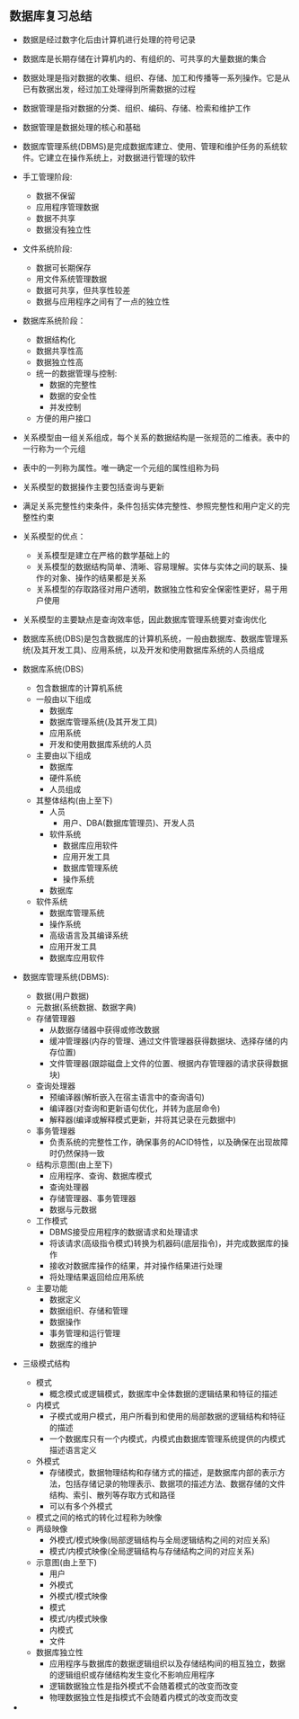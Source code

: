 ## 数据库复习总结

* 数据是经过数字化后由计算机进行处理的符号记录

* 数据库是长期存储在计算机内的、有组织的、可共享的大量数据的集合

* 数据处理是指对数据的收集、组织、存储、加工和传播等一系列操作。它是从已有数据出发，经过加工处理得到所需数据的过程

* 数据管理是指对数据的分类、组织、编码、存储、检索和维护工作
 
* 数据管理是数据处理的核心和基础

* 数据库管理系统(DBMS)是完成数据库建立、使用、管理和维护任务的系统软件。它建立在操作系统上，对数据进行管理的软件


* 手工管理阶段:
    - 数据不保留
    - 应用程序管理数据
    - 数据不共享
    - 数据没有独立性

* 文件系统阶段:
    - 数据可长期保存
    - 用文件系统管理数据
    - 数据可共享，但共享性较差
    - 数据与应用程序之间有了一点的独立性

* 数据库系统阶段：
    - 数据结构化
    - 数据共享性高
    - 数据独立性高
    - 统一的数据管理与控制:
        + 数据的完整性
        + 数据的安全性
        + 并发控制
    - 方便的用户接口

* 关系模型由一组关系组成，每个关系的数据结构是一张规范的二维表。表中的一行称为一个元组

* 表中的一列称为属性。唯一确定一个元组的属性组称为码

* 关系模型的数据操作主要包括查询与更新

* 满足关系完整性约束条件，条件包括实体完整性、参照完整性和用户定义的完整性约束

* 关系模型的优点：
    - 关系模型是建立在严格的数学基础上的
    - 关系模型的数据结构简单、清晰、容易理解。实体与实体之间的联系、操作的对象、操作的结果都是关系
    - 关系模型的存取路径对用户透明，数据独立性和安全保密性更好，易于用户使用

* 关系模型的主要缺点是查询效率低，因此数据库管理系统要对查询优化

* 数据库系统(DBS)是包含数据库的计算机系统，一般由数据库、数据库管理系统(及其开发工具)、应用系统，以及开发和使用数据库系统的人员组成

* 数据库系统(DBS)
    - 包含数据库的计算机系统
    - 一般由以下组成
        + 数据库
        + 数据库管理系统(及其开发工具)
        + 应用系统
        + 开发和使用数据库系统的人员
    - 主要由以下组成
        + 数据库
        + 硬件系统
        + 人员组成
    - 其整体结构(由上至下)
        + 人员
            * 用户、DBA(数据库管理员)、开发人员
        + 软件系统
            * 数据库应用软件
            * 应用开发工具
            * 数据库管理系统
            * 操作系统
        + 数据库
    - 软件系统
        + 数据库管理系统
        + 操作系统
        + 高级语言及其编译系统
        + 应用开发工具
        + 数据库应用软件

* 数据库管理系统(DBMS):
    - 数据(用户数据)
    - 元数据(系统数据、数据字典)
    - 存储管理器
        + 从数据存储器中获得或修改数据
        + 缓冲管理器(内存的管理、通过文件管理器获得数据块、选择存储的内存位置)
        + 文件管理器(跟踪磁盘上文件的位置、根据内存管理器的请求获得数据块)
    - 查询处理器
        + 预编译器(解析嵌入在宿主语言中的查询语句)
        + 编译器(对查询和更新语句优化，并转为底层命令)
        + 解释器(编译或解释模式更新，并将其记录在元数据中)
    - 事务管理器
        + 负责系统的完整性工作，确保事务的ACID特性，以及确保在出现故障时仍然保持一致
    - 结构示意图(由上至下)
        + 应用程序、查询、数据库模式
        + 查询处理器
        + 存储管理器、事务管理器
        + 数据与元数据
    - 工作模式
        + DBMS接受应用程序的数据请求和处理请求
        + 将该请求(高级指令模式)转换为机器码(底层指令)，并完成数据库的操作
        + 接收对数据库操作的结果，并对操作结果进行处理
        + 将处理结果返回给应用系统
    - 主要功能
        + 数据定义
        + 数据组织、存储和管理
        + 数据操作
        + 事务管理和运行管理
        + 数据库的维护

* 三级模式结构
    - 模式
        + 概念模式或逻辑模式，数据库中全体数据的逻辑结果和特征的描述
    - 内模式
        + 子模式或用户模式，用户所看到和使用的局部数据的逻辑结构和特征的描述
        + 一个数据库只有一个内模式，内模式由数据库管理系统提供的内模式描述语言定义
    - 外模式
        + 存储模式，数据物理结构和存储方式的描述，是数据库内部的表示方法，包括存储记录的物理表示、数据项的描述方法、数据存储的文件结构、索引、散列等存取方式和路径
        + 可以有多个外模式
    - 模式之间的格式的转化过程称为映像
    - 两级映像
        + 外模式/模式映像(局部逻辑结构与全局逻辑结构之间的对应关系)
        + 模式/内模式映像(全局逻辑结构与存储结构之间的对应关系)
    - 示意图(由上至下)
        + 用户
        + 外模式
        + 外模式/模式映像
        + 模式
        + 模式/内模式映像
        + 内模式
        + 文件
    - 数据库独立性
        + 应用程序与数据库的数据逻辑组织以及存储结构间的相互独立，数据的逻辑组织或存储结构发生变化不影响应用程序
        + 逻辑数据独立性是指外模式不会随着模式的改变而改变
        + 物理数据独立性是指模式不会随着内模式的改变而改变

* 